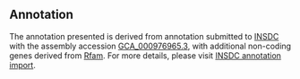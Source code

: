 

Annotation
----------

The annotation presented is derived from annotation submitted to
[INSDC](http://www.insdc.org) with the assembly accession
[GCA\_000976965.3](http://www.ebi.ac.uk/ena/data/view/GCA_000976965.3),
with additional non-coding genes derived from
[Rfam](http://rfam.xfam.org/). For more details, please visit [INSDC
annotation
import](http://ensemblgenomes.org/info/data/insdc_annotation).

